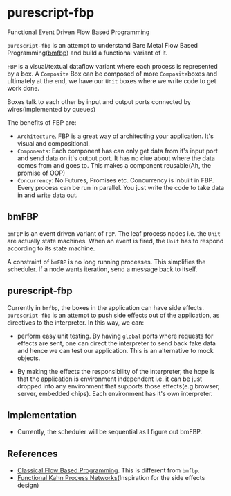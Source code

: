 # purescript-fbp
Functional Event Driven Flow Based Programming

`purescript-fbp` is an attempt to understand Bare Metal Flow Based Programming([bmfbp](https://bittarvydas.wordpress.com/)) and build a functional variant of it.

`FBP` is a visual/textual dataflow variant where each process is represented by a box. A `Composite` Box can be composed of more `Composite`boxes and ultimately at the end, we have our `Unit` boxes where we write code to get work done.

Boxes talk to each other by input and output ports connected by wires(implemented by queues)

The benefits of FBP are:
* `Architecture`. FBP is a great way of architecting your application. It's visual and compositional.
* `Components`: Each component has can only get data from it's input port and send data on it's output port. It has no clue about where the data comes from and goes to. This makes a component reusable(Ah, the promise of OOP)
* `Concurrency`: No Futures, Promises etc. Concurrency is inbuilt in FBP. Every process can be run in parallel. You just write the code to take data in and write data out.

## bmFBP
`bmFBP` is an event driven variant of `FBP`. The leaf process nodes i.e. the `Unit` are actually state machines. When an event is fired, the `Unit` has to respond according to its state machine.

A constraint of `bmFBP` is no long running processes. This simplifies the scheduler. If a node wants iteration, send a message back to itself.

## purescript-fbp
Currently in `bmfbp`, the boxes in the application can have side effects. `purescript-fbp` is an attempt to push side effects out of the application, as directives to the interpreter. In this way, we can:
* perform easy unit testing. By having `global` ports where requests for effects are sent, one can direct the interpreter to send back fake data and hence we can test our application. This is an alternative to mock objects.

* By making the effects the responsibility of the interpreter, the hope is that the application is environment independent i.e. it can be just dropped into any environment that supports those effects(e.g browser, server, embedded chips). Each environment has it's own interpreter.

## Implementation
* Currently, the scheduler will be sequential as I figure out bmFBP.

## References
* [Classical Flow Based Programming](http://jpaulmorrison.com/fbp/). This is different from `bmfbp`.
* [Functional Kahn Process Networks](https://awelonblue.wordpress.com/2016/09/29/kpns-as-an-effects-model/)(Inspiration for the side effects design)
